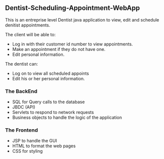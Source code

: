 ## Dentist-Scheduling-Appointment-WebApp
This is an entreprise level Dentist java application to view, edit and schedule denitist appointments.

The client will be able to:
- Log in with their customer id number to view appointments.
- Make an appointment if they do not have one. 
- Edit personal information. 

The dentist can:
- Log on to view all scheduled appoints 
- Edit his or her personal information.

### The BackEnd 
- SQL for Query calls to the database
- JBDC (API)
- Servlets to respond to network requests
- Business objects to handle the logic of the application

### The Frontend
- JSP to handle the GUI
- HTML to format the web pages
- CSS for styling


